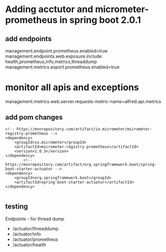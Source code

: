 # Adding acctutor and micrometer-prometheus in spring boot 2.0.1


## add endpoints

management.endpoint.prometheus.enabled=true
management.endpoints.web.exposure.include: health,prometheus,info,metrics,threaddump
management.metrics.export.prometheus.enabled=true

# monitor all apis and exceptions
management.metrics.web.server.requests-metric-name=alfred.api.metrics


## add pom changes

```
<!-- https://mvnrepository.com/artifact/io.micrometer/micrometer-registry-prometheus -->
<dependency>
    <groupId>io.micrometer</groupId>
    <artifactId>micrometer-registry-prometheus</artifactId>
    <version>1.0.3</version>
</dependency>
		<!-- https://mvnrepository.com/artifact/org.springframework.boot/spring-boot-starter-actuator -->
<dependency>
    <groupId>org.springframework.boot</groupId>
    <artifactId>spring-boot-starter-actuator</artifactId>
</dependency>
		

```

## testing

Endpoints - for thread dump

- /actuator/threaddump
- /actuator/info
- /actuator/prometheus
- /actuator/health
